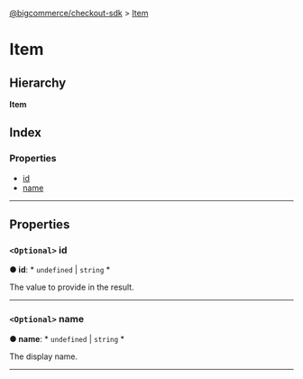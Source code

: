 [@bigcommerce/checkout-sdk](../README.md) > [Item](../interfaces/item.md)

# Item

## Hierarchy

**Item**

## Index

### Properties

* [id](item.md#id)
* [name](item.md#name)

---

## Properties

<a id="id"></a>

### `<Optional>` id

**● id**: * `undefined` &#124; `string`
*

The value to provide in the result.

___
<a id="name"></a>

### `<Optional>` name

**● name**: * `undefined` &#124; `string`
*

The display name.

___

